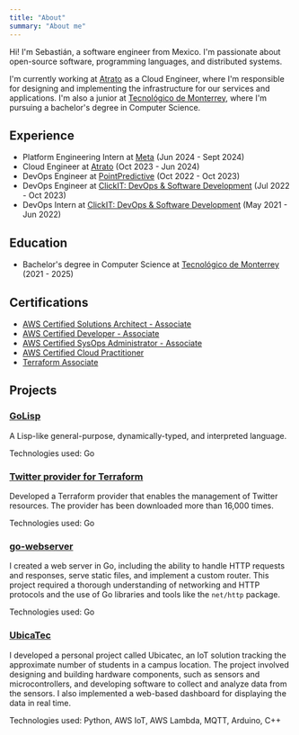 ```yaml
---
title: "About"
summary: "About me"
---
```


Hi! I'm Sebastián, a software engineer from Mexico. I'm passionate about open-source software, programming languages, and distributed systems.

I'm currently working at [Atrato](https:/atratopago.com) as a Cloud Engineer, where I'm responsible for designing and implementing the infrastructure for our services and applications. I'm also a junior at [Tecnológico de Monterrey](https://tec.mx), where I'm pursuing a bachelor's degree in Computer Science.

## Experience

- Platform Engineering Intern at [Meta](https://www.meta.com/) (Jun 2024 - Sept 2024)
- Cloud Engineer at [Atrato](https://atratopago.com) (Oct 2023 - Jun 2024)
- DevOps Engineer at [PointPredictive](https://pointpredictive.com) (Oct 2022 - Oct 2023)
- DevOps Engineer at [ClickIT: DevOps & Software Development](https://clickittech.com) (Jul 2022 - Oct 2023)
- DevOps Intern at [ClickIT: DevOps & Software Development](https://clickittech.com) (May 2021 - Jun 2022)

## Education

- Bachelor's degree in Computer Science at [Tecnológico de Monterrey](https://tec.mx) (2021 - 2025)

## Certifications

- [AWS Certified Solutions Architect - Associate](https://www.credly.com/badges/7f688363-88ff-42f4-9699-d33af0dd85fb/public_url)
- [AWS Certified Developer - Associate](https://www.credly.com/badges/9ba50f0c-74a4-4eea-8bec-8a8dbfd95e3d/public_url)
- [AWS Certified SysOps Administrator - Associate](https://www.credly.com/badges/90474635-de8c-47f4-8e4d-848311cbe6f8/public_url)
- [AWS Certified Cloud Practitioner](https://www.credly.com/badges/ee9166c9-7fbc-4fab-be8c-5343c04beedf/public_url)
- [Terraform Associate](https://www.credly.com/badges/ebda05b7-afcf-45d3-b341-66d1e32a5d95/public_url)

## Projects


### [GoLisp](https://github.com/sebastianmarines/golisp)

A Lisp-like general-purpose, dynamically-typed, and interpreted language.

Technologies used: Go

### [Twitter provider for Terraform](https://github.com/sebastianmarines/terraform-provider-twitter)

Developed a Terraform provider that enables the management of Twitter resources. The provider has been downloaded more than 16,000 times.

Technologies used: Go

### [go-webserver](https://github.com/sebastianmarines/go-webserver)

I created a web server in Go, including the ability to handle HTTP requests and responses, serve static files, and implement a custom router. This project required a thorough understanding of networking and HTTP protocols and the use of Go libraries and tools like the `net/http` package.

Technologies used: Go

### [UbicaTec](https://github.com/sebastianmarines/ubicatec)

I developed a personal project called Ubicatec, an IoT solution tracking the approximate number of students in a campus location. The project involved designing and building hardware components, such as sensors and microcontrollers, and developing software to collect and analyze data from the sensors. I also implemented a web-based dashboard for displaying the data in real time.

Technologies used: Python, AWS IoT, AWS Lambda, MQTT, Arduino, C++
